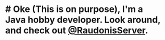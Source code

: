 # # Oke (This is on purpose), I'm a Java hobby developer. Look around, and check out [@RaudonisServer](https://github.com/RaudonisServer).
